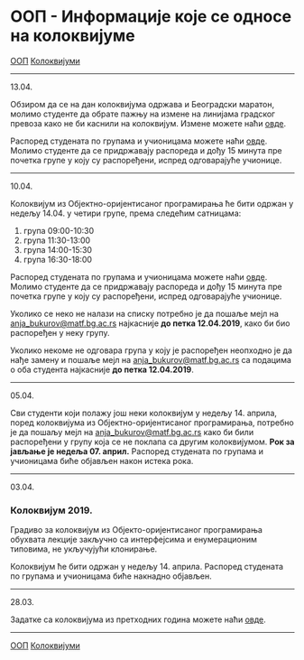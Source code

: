 # ООП - Информације које се односе на колоквијуме

[ООП](../../README.md) [Колоквијуми](../README.md)

---
13.04.

Обзиром да се на дан колоквијума одржава и Београдски маратон, молимо студенте да обрате пажњу на измене на линијама градског превоза како не би каснили на колоквијум. Измене можете наћи [овде](http://www.bgdmarathon.org/Uploads/Informacija%20o%20organizaciji%20javnog%20prevoza%20tokom%20odrzavanja%20Maratona%202019-09.04..pdf).

Распоред студената по групама и учионицама можете наћи [овде](./klk_raspored.pdf). Молимо студенте да се придржавају распореда и дођу 15 минута пре почетка групе у коју су распоређени, испред одговарајуће учионице.

---

10.04.

Колоквијум из Објектно-оријентисаног програмирања ће бити одржан у недељу 14.04. у четири групе, према следећим сатницама:
1. група 09:00-10:30
2. група 11:30-13:00
3. група 14:00-15:30
4. група 16:30-18:00


Распоред студената по групама и учионицама можете наћи [овде](./klk_raspored.pdf). Молимо студенте да се придржавају распореда и дођу 15 минута пре почетка групе у коју су распоређени, испред одговарајуће учионице.

Уколико се неко не налази на списку потребно је да пошаље мејл на anja_bukurov@matf.bg.ac.rs најкасније **до петка 12.04.2019**, како би био распоређен у неку групу.

Уколико некоме не одговара група у коју је распоређен неопходно је да нађе замену и пошаље мејл на anja_bukurov@matf.bg.ac.rs са подацима о оба студента најкасније **до петка 12.04.2019**.

---

05.04.

Сви студенти који полажу још неки колоквијум у недељу 14. априла, поред колоквијума из Објектно-оријентисаног програмирања, потребно је да пошаљу мејл на anja_bukurov@matf.bg.ac.rs како би били распоређени у групу која се не поклапа са другим колоквијумом. **Рок за јављање је недеља 07. април.** Распоред студената по групама и учионицама биће објављен након истека рока.

---

03.04.

### Колоквијум 2019.

Градиво за колоквијум из Објекто-оријентисаног програмирања обухвата лекције закључно са интерфејсима и енумерационим типовима, не укључујући клонирање.

Колоквијум ће бити одржан у недељу 14. априла. Распоред студената по групама и учионицама биће накнадно објављен.

---

28.03.

Задатке са колоквијума из претходних година можете наћи [овде](../zadaci/README.md).

---

[ООП](../../README.md) [Колоквијуми](../README.md)  


